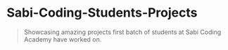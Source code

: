 # Sabi-Coding-Students-Projects
> Showcasing amazing projects first batch of students at Sabi Coding Academy have worked on. 
